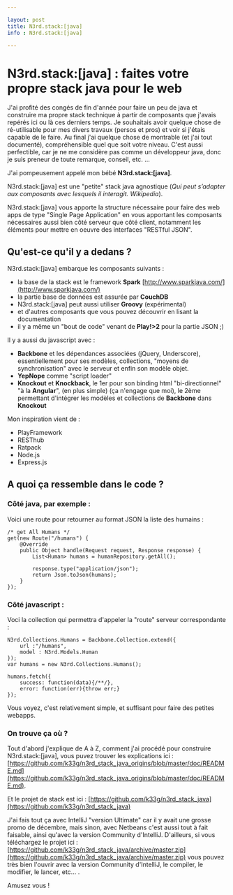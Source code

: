 ```yaml
---

layout: post
title: N3rd.stack:[java]
info : N3rd.stack:[java]

---
```


# N3rd.stack:[java] : faites votre propre stack java pour le web

J'ai profité des congés de fin d'année pour faire un peu de java et construire ma propre stack technique à partir de composants que j'avais repérés ici ou là ces derniers temps. Je souhaitais avoir quelque chose de ré-utilisable pour mes divers travaux (persos et pros) et voir si j'étais capable de le faire. Au final j'ai quelque chose de montrable (et j'ai tout documenté), compréhensible quel que soit votre niveau. C'est aussi perfectible, car je ne me considère pas comme un développeur java, donc je suis preneur de toute remarque, conseil, etc. ...

J'ai pompeusement appelé mon bébé **N3rd.stack:[java]**.

N3rd.stack:[java] est une "petite" stack java agnostique (*Qui peut s’adapter aux composants avec lesquels il interagit. Wikipedia*).

N3rd.stack:[java] vous apporte la structure nécessaire pour faire des web apps de type "Single Page Application" en vous apportant les composants nécessaires aussi bien côté serveur que côté client, notamment les éléments pour mettre en oeuvre des interfaces "RESTful JSON".

## Qu'est-ce qu'il y a dedans ?

N3rd.stack:[java] embarque les composants suivants :

- la base de la stack est le framework **Spark** [http://www.sparkjava.com/](http://www.sparkjava.com/)
- la partie base de données est assurée par **CouchDB**
- N3rd.stack:[java] peut aussi utiliser **Groovy** (expérimental)
- et d'autres composants que vous pouvez découvrir en lisant la documentation
- il y a même un "bout de code" venant de **Play!>2** pour la partie JSON ;)

Il y a aussi du javascript avec :

- **Backbone** et les dépendances associées (jQuery, Underscore), essentiellement pour ses modèles, collections, "moyens de synchronisation" avec le serveur et enfin son modèle objet.
- **YepNope** comme "script loader"
- **Knockout** et **Knockback**, le 1er pour son binding html "bi-directionnel" "à la **Angular**", (en plus simple) (ça n'engage que moi), le 2ème permettant d'intégrer les modèles et collections de **Backbone** dans **Knockout**

Mon inspiration vient de :

- PlayFramework
- RESThub
- Ratpack
- Node.js
- Express.js

## A quoi ça ressemble dans le code ?

### Côté java, par exemple :

Voici une route pour retourner au format JSON la liste des humains :

	/* get All Humans */
	get(new Route("/humans") {
	    @Override
	    public Object handle(Request request, Response response) {
	        List<Human> humans = humanRepository.getAll();

	        response.type("application/json");
	        return Json.toJson(humans);
	    }
	});


### Côté javascript :

Voci la collection qui permettra d'appeler la "route" serveur correspondante :

	N3rd.Collections.Humans = Backbone.Collection.extend({
	    url :"/humans",
	    model : N3rd.Models.Human
	});
	var humans = new N3rd.Collections.Humans();

	humans.fetch({
	    success: function(data){/**/},
	    error: function(err){throw err;}
	});

Vous voyez, c'est relativement simple, et suffisant pour faire des petites webapps.

### On trouve ça où ?

Tout d'abord j'explique de A à Z, comment j'ai procédé pour construire N3rd.stack:[java], vous puvez trouver les explications ici : [https://github.com/k33g/n3rd_stack_java_origins/blob/master/doc/README.md](https://github.com/k33g/n3rd_stack_java_origins/blob/master/doc/README.md).

Et le projet de stack est ici : [https://github.com/k33g/n3rd_stack_java](https://github.com/k33g/n3rd_stack_java)

J'ai fais tout ça avec IntelliJ "version Ultimate" car il y avait une grosse promo de décembre, mais sinon, avec Netbeans c'est aussi tout à fait faisable, ainsi qu'avec la version Community d'IntelliJ. D'ailleurs, si vous téléchargez le projet ici : [https://github.com/k33g/n3rd_stack_java/archive/master.zip](https://github.com/k33g/n3rd_stack_java/archive/master.zip) vous pouvez très bien l'ouvrir avec la version Community d'IntelliJ, le compiler, le modifier, le lancer, etc... .

Amusez vous ! 





